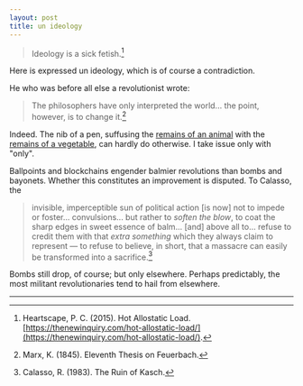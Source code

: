 ```yaml
---
layout: post
title: un ideology
---
```


> Ideology is a sick fetish.[^1]

Here is expressed un ideology, which is of course a contradiction.

He who was before all else a revolutionist wrote:

> The philosophers have only interpreted the world... the point, however, is to change it.[^2]

Indeed. The nib of a pen, suffusing the [remains of an animal](https://en.wikipedia.org/wiki/Parchment) with the [remains of a vegetable](https://en.wikipedia.org/wiki/Iron_gall_ink), can hardly do otherwise. I take issue only with "only".

Ballpoints and blockchains engender balmier revolutions than bombs and bayonets. Whether this constitutes an improvement is disputed. To Calasso, the

> invisible, imperceptible sun of political action [is now] not to impede or foster... convulsions... but rather to *soften the blow*, to coat the sharp edges in sweet essence of balm... [and] above all to... refuse to credit them with that *extra something* which they always claim to represent &mdash; to refuse to believe, in short, that a massacre can easily be transformed into a sacrifice.[^3]

Bombs still drop, of course; but only elsewhere. Perhaps predictably, the most militant revolutionaries tend to hail from elsewhere.

---

[^1]: Heartscape, P. C. (2015). Hot Allostatic Load. [https://thenewinquiry.com/hot-allostatic-load/](https://thenewinquiry.com/hot-allostatic-load/).

[^2]: Marx, K. (1845). Eleventh Thesis on Feuerbach.

[^3]: Calasso, R. (1983). The Ruin of Kasch.
